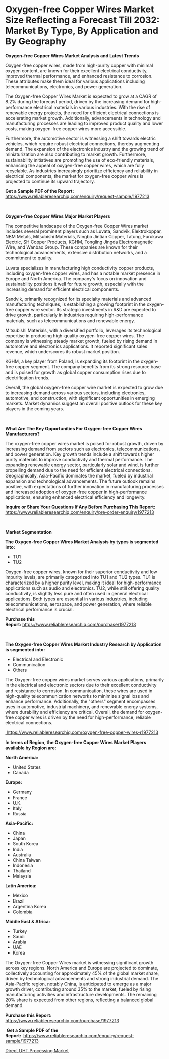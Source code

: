 <p><h1>Oxygen-free Copper Wires Market Size Reflecting a Forecast Till 2032: Market By Type, By Application and By Geography</h1></p><p><strong>Oxygen-free Copper Wires Market Analysis and Latest Trends</strong></p>
<p><p>Oxygen-free copper wires, made from high-purity copper with minimal oxygen content, are known for their excellent electrical conductivity, improved thermal performance, and enhanced resistance to corrosion. These attributes make them ideal for various applications including telecommunications, electronics, and power generation.</p><p>The Oxygen-free Copper Wires Market is expected to grow at a CAGR of 8.2% during the forecast period, driven by the increasing demand for high-performance electrical materials in various industries. With the rise of renewable energy projects, the need for efficient electrical connections is accelerating market growth. Additionally, advancements in technology and manufacturing processes are leading to improved product quality and lower costs, making oxygen-free copper wires more accessible.</p><p>Furthermore, the automotive sector is witnessing a shift towards electric vehicles, which require robust electrical connections, thereby augmenting demand. The expansion of the electronics industry and the growing trend of miniaturization are also contributing to market growth. Furthermore, sustainability initiatives are promoting the use of eco-friendly materials, enhancing the appeal of oxygen-free copper wires, which are fully recyclable. As industries increasingly prioritize efficiency and reliability in electrical components, the market for oxygen-free copper wires is projected to continue its upward trajectory.</p></p>
<p><strong>Get a Sample PDF of the Report:&nbsp;</strong> <a href="https://www.reliableresearchiq.com/enquiry/request-sample/1977213?utm_campaign=3171&utm_medium=2&utm_source=Github&utm_content=ia&utm_term=03042025&utm_id=oxygen-free-copper-wires">https://www.reliableresearchiq.com/enquiry/request-sample/1977213</a></p>
<p>&nbsp;</p>
<p><strong>Oxygen-free Copper Wires Major Market Players</strong></p>
<p><p>The competitive landscape of the Oxygen-free Copper Wires market includes several prominent players such as Luvata, Sandvik, Elektrokoppar, NBM Metals, Mitsubishi Materials, Ningbo Jintian Copper, Tatung, Furukawa Electric, SH Copper Products, KGHM, Tongling Jingda Electromagnetic Wire, and Wanbao Group. These companies are known for their technological advancements, extensive distribution networks, and a commitment to quality.</p><p>Luvata specializes in manufacturing high conductivity copper products, including oxygen-free copper wires, and has a notable market presence in Europe and North America. The company's focus on innovation and sustainability positions it well for future growth, especially with the increasing demand for efficient electrical components.</p><p>Sandvik, primarily recognized for its specialty materials and advanced manufacturing techniques, is establishing a growing footprint in the oxygen-free copper wire sector. Its strategic investments in R&D are expected to drive growth, particularly in industries requiring high-performance materials, such as telecommunications and renewable energy.</p><p>Mitsubishi Materials, with a diversified portfolio, leverages its technological expertise in producing high-quality oxygen-free copper wires. The company is witnessing steady market growth, fueled by rising demand in automotive and electronics applications. It reported significant sales revenue, which underscores its robust market position.</p><p>KGHM, a key player from Poland, is expanding its footprint in the oxygen-free copper segment. The company benefits from its strong resource base and is poised for growth as global copper consumption rises due to electrification trends.</p><p>Overall, the global oxygen-free copper wire market is expected to grow due to increasing demand across various sectors, including electronics, automotive, and construction, with significant opportunities in emerging markets. Market dynamics suggest an overall positive outlook for these key players in the coming years.</p></p>
<p>&nbsp;</p>
<p><strong>What Are The Key Opportunities For Oxygen-free Copper Wires Manufacturers?</strong></p>
<p><p>The oxygen-free copper wires market is poised for robust growth, driven by increasing demand from sectors such as electronics, telecommunications, and power generation. Key growth trends include a shift towards higher purity materials to improve conductivity and thermal performance. The expanding renewable energy sector, particularly solar and wind, is further propelling demand due to the need for efficient electrical connections. Geographically, Asia-Pacific dominates the market, fueled by industrial expansion and technological advancements. The future outlook remains positive, with expectations of further innovation in manufacturing processes and increased adoption of oxygen-free copper in high-performance applications, ensuring enhanced electrical efficiency and longevity.</p></p>
<p><strong>Inquire or Share Your Questions If Any Before Purchasing This Report:</strong> <a href="https://www.reliableresearchiq.com/enquiry/pre-order-enquiry/1977213?utm_campaign=3171&utm_medium=2&utm_source=Github&utm_content=ia&utm_term=03042025&utm_id=oxygen-free-copper-wires">https://www.reliableresearchiq.com/enquiry/pre-order-enquiry/1977213</a></p>
<p>&nbsp;</p>
<p><strong>Market Segmentation</strong></p>
<p><strong>The Oxygen-free Copper Wires Market Analysis by types is segmented into:</strong></p>
<p><ul><li>TU1</li><li>TU2</li></ul></p>
<p><p>Oxygen-free copper wires, known for their superior conductivity and low impurity levels, are primarily categorized into TU1 and TU2 types. TU1 is characterized by a higher purity level, making it ideal for high-performance applications such as audio and electronics. TU2, while still offering quality conductivity, is slightly less pure and often used in general electrical applications. Both types are essential in various industries, including telecommunications, aerospace, and power generation, where reliable electrical performance is crucial.</p></p>
<p><strong>Purchase this Report:&nbsp;</strong><a href="https://www.reliableresearchiq.com/purchase/1977213?utm_campaign=3171&utm_medium=2&utm_source=Github&utm_content=ia&utm_term=03042025&utm_id=oxygen-free-copper-wires">https://www.reliableresearchiq.com/purchase/1977213</a></p>
<p>&nbsp;</p>
<p><strong>The Oxygen-free Copper Wires Market Industry Research by Application is segmented into:</strong></p>
<p><ul><li>Electrical and Electronic</li><li>Communication</li><li>Others</li></ul></p>
<p><p>The Oxygen-free copper wires market serves various applications, primarily in the electrical and electronic sectors due to their excellent conductivity and resistance to corrosion. In communication, these wires are used in high-quality telecommunication networks to minimize signal loss and enhance performance. Additionally, the "others" segment encompasses uses in automotive, industrial machinery, and renewable energy systems, where durability and efficiency are critical. Overall, the demand for oxygen-free copper wires is driven by the need for high-performance, reliable electrical connections.</p></p>
<p><a href="https://www.reliableresearchiq.com/oxygen-free-copper-wires-r1977213?utm_campaign=3171&utm_medium=2&utm_source=Github&utm_content=ia&utm_term=03042025&utm_id=oxygen-free-copper-wires">&nbsp;https://www.reliableresearchiq.com/oxygen-free-copper-wires-r1977213</a></p>
<p><strong>In terms of Region, the Oxygen-free Copper Wires Market Players available by Region are:</strong></p>
<p>
    <p> <strong> North America: </strong>
        <ul>
            <li>United States</li>
            <li>Canada</li>
        </ul>
        </p> 
    <p> <strong> Europe: </strong>
        <ul>
            <li>Germany</li>
            <li>France</li>
            <li>U.K.</li>
            <li>Italy</li>
            <li>Russia</li>
        </ul>
        </p> 
    <p> <strong> Asia-Pacific: </strong>
        <ul>
            <li>China</li>
            <li>Japan</li>
            <li>South Korea</li>
            <li>India</li>
            <li>Australia</li>
            <li>China Taiwan</li>
            <li>Indonesia</li>
            <li>Thailand</li>
            <li>Malaysia</li>
        </ul>
        </p> 
    <p> <strong> Latin America: </strong>
        <ul>
            <li>Mexico</li>
            <li>Brazil</li>
            <li>Argentina Korea</li>
            <li>Colombia</li>
        </ul>
        </p> 
    <p> <strong> Middle East & Africa: </strong>
        <ul>
            <li>Turkey</li>
            <li>Saudi</li>
            <li>Arabia</li>
            <li>UAE</li>
            <li>Korea</li>
        </ul>
    </p>
    </p>
<p><p>The Oxygen-free Copper Wires market is witnessing significant growth across key regions. North America and Europe are projected to dominate, collectively accounting for approximately 45% of the global market share, driven by technological advancements and strong industrial demand. The Asia-Pacific region, notably China, is anticipated to emerge as a major growth driver, contributing around 35% to the market, fueled by rising manufacturing activities and infrastructure developments. The remaining 20% share is expected from other regions, reflecting a balanced global demand.</p></p>
<p><strong>Purchase this Report: </strong><a href="https://www.reliableresearchiq.com/purchase/1977213?utm_campaign=3171&utm_medium=2&utm_source=Github&utm_content=ia&utm_term=03042025&utm_id=oxygen-free-copper-wires">https://www.reliableresearchiq.com/purchase/1977213</a></p>
<p>&nbsp;<strong>Get a Sample PDF of the Report:&nbsp;&nbsp;</strong><a href="https://www.reliableresearchiq.com/enquiry/request-sample/1977213?utm_campaign=3171&utm_medium=2&utm_source=Github&utm_content=ia&utm_term=03042025&utm_id=oxygen-free-copper-wires">https://www.reliableresearchiq.com/enquiry/request-sample/1977213</a></p>
<p><strong></strong></p>
<p><p><a href="https://github.com/khifzaba/Market-Research-Report-List-1/blob/main/direct-uht-processing-market.md?utm_campaign=3171&utm_medium=2&utm_source=Github&utm_content=ia&utm_term=03042025&utm_id=oxygen-free-copper-wires">Direct UHT Processing Market</a></p></p>